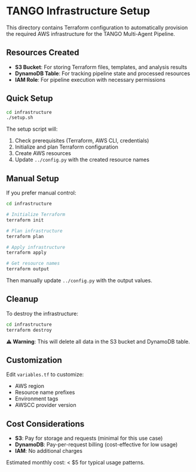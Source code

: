 # TANGO Infrastructure Setup

This directory contains Terraform configuration to automatically provision the required AWS infrastructure for the TANGO Multi-Agent Pipeline.

## Resources Created

- **S3 Bucket**: For storing Terraform files, templates, and analysis results
- **DynamoDB Table**: For tracking pipeline state and processed resources
- **IAM Role**: For pipeline execution with necessary permissions

## Quick Setup

```bash
cd infrastructure
./setup.sh
```

The setup script will:
1. Check prerequisites (Terraform, AWS CLI, credentials)
2. Initialize and plan Terraform configuration
3. Create AWS resources
4. Update `../config.py` with the created resource names

## Manual Setup

If you prefer manual control:

```bash
cd infrastructure

# Initialize Terraform
terraform init

# Plan infrastructure
terraform plan

# Apply infrastructure
terraform apply

# Get resource names
terraform output
```

Then manually update `../config.py` with the output values.

## Cleanup

To destroy the infrastructure:

```bash
cd infrastructure
terraform destroy
```

**⚠️ Warning**: This will delete all data in the S3 bucket and DynamoDB table.

## Customization

Edit `variables.tf` to customize:
- AWS region
- Resource name prefixes
- Environment tags
- AWSCC provider version

## Cost Considerations

- **S3**: Pay for storage and requests (minimal for this use case)
- **DynamoDB**: Pay-per-request billing (cost-effective for low usage)
- **IAM**: No additional charges

Estimated monthly cost: < $5 for typical usage patterns.
